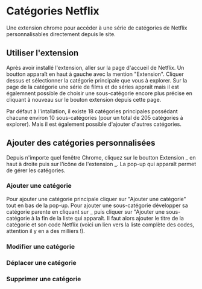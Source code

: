 # Catégories Netflix

Une extension chrome pour accéder à une série de catégories de Netflix personnalisables directement depuis le site.

## Utiliser l'extension

Après avoir installé l'extension, aller sur la page d'accueil de Netflix. Un boutton apparaît en haut à gauche avec la mention "Extension". Cliquer dessus et sélectionner la catégorie principale que vous à explorer. 
Sur la page de la catégorie une série de films et de séries appraît mais il est égalemnent possible de choisir une sous-catégorie encore plus précise en cliquant à nouveau sur le bouton extension depuis cette page.

Par défaut à l'intallation, il existe 18 catégories principales possédant chacune environ 10 sous-catégories (pour un total de 205 catégories à explorer). Mais il est également possible d'ajouter d'autres catégories.

## Ajouter des catégories personnalisées

Depuis n'importe quel fenêtre Chrome, cliquez sur le boutton Extension _ en haut à droite puis sur l'icône de l'extension _. La pop-up qui apparaît permet de gérer les catégories.

### Ajouter une catégorie

Pour ajouter une catégorie principale cliquer sur "Ajouter une catégorie" tout en bas de la pop-up. Pour ajouter une sous-catégorie développer sa catégorie parente en cliquant sur _ puis cliquer sur "Ajouter une sous-catégorie à la fin de la liste qui apparaît.
Il faut alors ajouter le titre de la catégorie et son code Netflix (voici un lien vers la liste complète des codes, attention il y en a des milliers !).

### Modifier une catégorie

### Déplacer une catégorie

### Supprimer une catégorie
